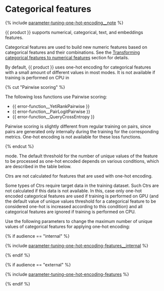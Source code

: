 # Categorical features

{% include [parameter-tuning-one-hot-encoding__note](../_includes/work_src/reusage-common-phrases/one-hot-encoding__note.md) %}

{{ product }} supports numerical, categorical, text, and embeddings features.

Categorical features are used to build new numeric features based on categorical features and their combinations. See the [Transforming categorical features to numerical features](../concepts/algorithm-main-stages_cat-to-numberic.md) section for details.

By default, {{ product }} uses one-hot encoding for categorical features with a small amount of different values in most modes. It is not available if training is performed on CPU in

{% cut "Pairwise scoring" %}

The following loss functions use Pairwise scoring:

- {{ error-function__YetiRankPairwise }}
- {{ error-function__PairLogitPairwise }}
- {{ error-function__QueryCrossEntropy }}

Pairwise scoring is slightly different from regular training on pairs, since pairs are generated only internally during the training for the corresponding metrics. One-hot encoding is not available for these loss functions.

{% endcut %}

 mode. The default threshold for the number of unique values of the feature to be processed as one-hot encoded depends on various conditions, which are described in the table below.

Ctrs are not calculated for features that are used with one-hot encoding.

Some types of Ctrs require target data in the training dataset. Such Ctrs are not calculated if this data is not available. In this, case only one-hot encoded categorical features are used if training is performed on GPU (and the default value of unique values threshold for a categorical feature to be considered one-hot is increased according to this condition) and all categorical features are ignored if training is performed on CPU.

Use the following parameters to change the maximum number of unique values of categorical features for applying one-hot encoding:

{% if audience == "internal" %}

{% include [parameter-tuning-one-hot-encoding-features__internal](../yandex_specific/_includes/one-hot-encoding-features__internal.md) %}

{% endif %}

{% if audience == "external" %}

{% include [parameter-tuning-one-hot-encoding-features](../_includes/work_src/reusage-common-phrases/one-hot-encoding-features.md) %}

{% endif %}
